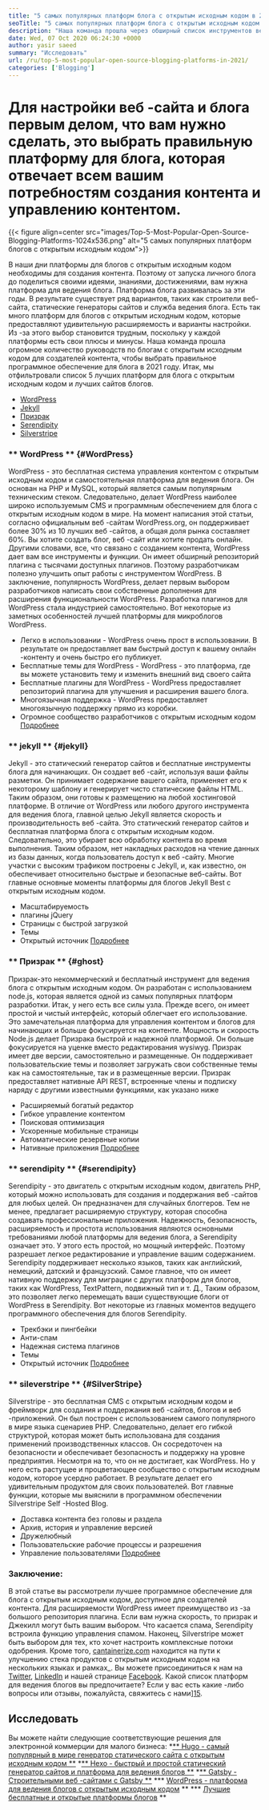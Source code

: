 ```yaml
---
title: "5 самых популярных платформ блога с открытым исходным кодом в 2021 году" 
seoTitle: "5 самых популярных платформ блога с открытым исходным кодом в 2021 году" 
description: "Наша команда прошла через обширный список инструментов ведения блога и управления контентом, и у нас есть короткие пятерки в топ -5 с открытым исходным кодом." 
date: Wed, 07 Oct 2020 06:24:30 +0000
author: yasir saeed
summary: "Исследовать" 
url: /ru/top-5-most-popular-open-source-blogging-platforms-in-2021/
categories: ['Blogging']
---
```


# Для настройки веб -сайта и блога первым делом, что вам нужно сделать, это выбрать правильную платформу для блога, которая отвечает всем вашим потребностям создания контента и управлению контентом.

{{< figure align=center src="images/Top-5-Most-Popular-Open-Source-Blogging-Platforms-1024x536.png" alt="5 самых популярных платформ блогов с открытым исходным кодом">}}

В наши дни платформы для блогов с открытым исходным кодом необходимы для создания контента. Поэтому от запуска личного блога до поделиться своими идеями, знаниями, достижениями, вам нужна платформа для ведения блога. Платформа блога развивалась за эти годы. В результате существует ряд вариантов, таких как строители веб-сайта, статические генераторы сайтов и служба ведения блога.
Есть так много платформ для блогов с открытым исходным кодом, которые предоставляют удивительную расширяемость и варианты настройки. Из -за этого выбор становится трудным, поскольку у каждой платформы есть свои плюсы и минусы. Наша команда прошла огромное количество руководств по блогам с открытым исходным кодом для создателей контента, чтобы выбрать правильное программное обеспечение для блога в 2021 году. Итак, мы отфильтровали список 5 лучших платформ для блога с открытым исходным кодом и лучших сайтов блогов.
  * [WordPress][1]
  * [Jekyll][2]
  * [Призрак][3]
  * [Serendipity][4]
  * [Silverstripe][5]

### ** WordPress ** {#WordPress}
WordPress - это бесплатная система управления контентом с открытым исходным кодом и самостоятельная платформа для ведения блога. Он основан на PHP и MySQL, который является самым популярным техническим стеком. Следовательно, делает WordPress наиболее широко используемым CMS и программным обеспечением для блога с открытым исходным кодом в мире. На момент написания этой статьи, согласно официальным веб -сайтам WordPress.org, он поддерживает более 30% из 10 лучших веб -сайтов, а общая доля рынка составляет 60%.
Вы хотите создать блог, веб -сайт или хотите продать онлайн. Другими словами, все, что связано с созданием контента, WordPress дает вам все инструменты и функции. Он имеет обширный репозиторий плагина с тысячами доступных плагинов. Поэтому разработчикам полезно улучшить опыт работы с инструментом WordPress.
В заключение, популярность WordPress, делает первым выбором разработчиков написать свои собственные дополнения для расширения функциональности WordPress. Разработка плагинов для WordPress стала индустрией самостоятельно.
Вот некоторые из заметных особенностей лучшей платформы для микроблогов WordPress.
  * Легко в использовании - WordPress очень прост в использовании. В результате он предоставляет вам быстрый доступ к вашему онлайн -контенту и очень быстро его публикует.
  * Бесплатные темы для WordPress - WordPress - это платформа, где вы можете установить тему и изменить внешний вид своего сайта
  * Бесплатные плагины для WordPress - WordPress предоставляет репозиторий плагина для улучшения и расширения вашего блога.
  * Многоязычная поддержка - WordPress предоставляет многоязычную поддержку прямо из коробки.
  * Огромное сообщество разработчиков с открытым исходным кодом
    [Подробнее][6]

### ** jekyll ** {#jekyll}
Jekyll - это статический генератор сайтов и бесплатные инструменты блога для начинающих. Он создает веб -сайт, используя ваши файлы разметки. Он принимает содержание вашего сайта, применяет его к некоторому шаблону и генерирует чисто статические файлы HTML. Таким образом, они готовы к размещению на любой хостинговой платформе.
В отличие от WordPress или любого другого инструмента для ведения блога, главной целью Jekyll является скорость и производительность веб -сайта. Это статический генератор сайтов и бесплатная платформа блога с открытым исходным кодом. Следовательно, это убирает всю обработку контента во время выполнения. Таким образом, нет накладных расходов на чтение данных из базы данных, когда пользователь доступ к веб -сайту. Многие участки с высоким трафиком построены с Jekyll, и, как известно, он обеспечивает относительно быстрые и безопасные веб-сайты.
Вот главные основные моменты платформы для блогов Jekyll Best с открытым исходным кодом.
  * Масштабируемость
  * плагины jQuery
  * Страницы с быстрой загрузкой
  * Темы
  * Открытый источник
    [Подробнее][7]

### ** Призрак ** {#ghost}
Призрак-это некоммерческий и бесплатный инструмент для ведения блога с открытым исходным кодом. Он разработан с использованием node.js, которая является одной из самых популярных платформ разработки. Итак, у него есть все силы узла. Прежде всего, он имеет простой и чистый интерфейс, который облегчает его использование. Это замечательная платформа для управления контентом и блогов для начинающих и больше фокусируется на контенте.
Мощность и скорость Node.js делает Призрака быстрой и надежной платформой. Он больше фокусируется на уценке вместо редактирования wysiwyg. Призрак имеет две версии, самостоятельно и размещенные. Он поддерживает пользовательские темы и позволяет загружать свои собственные темы как на самостоятельные, так и в размещенные версии.
Призрак предоставляет нативные API REST, встроенные члены и подписку наряду с другими известными функциями, как указано ниже
  * Расширяемый богатый редактор
  * Гибкое управление контентом
  * Поисковая оптимизация
  * Ускоренные мобильные страницы
  * Автоматические резервные копии
  * Нативные приложения
    [Подробнее][8]

### ** serendipity ** {#serendipity}
Serendipity - это двигатель с открытым исходным кодом, двигатель PHP, который можно использовать для создания и поддержания веб -сайтов для любых целей. Он предназначен для случайных блоггеров. Тем не менее, предлагает расширяемую структуру, которая способна создавать профессиональные приложения.
Надежность, безопасность, расширяемость и простота использования являются основными требованиями любой платформы для ведения блога, а Serendipity означает это. У этого есть простой, но мощный интерфейс. Поэтому разрешает легкое редактирование и управление вашим содержанием.
Serendipity поддерживает несколько языков, таких как английский, немецкий, датский и французский. Самое главное, что он имеет нативную поддержку для миграции с других платформ для блогов, таких как WordPress, TextPattern, подвижный тип и т. Д., Таким образом, это позволяет легко перемещать ваши существующие блоги от WordPress в Serendipity.
Вот некоторые из главных моментов ведущего программного обеспечения для блогов Serendipity.
  * Трекбэки и пингбейки
  * Анти-спам
  * Надежная система плагинов
  * Темы
  * Открытый источник
    [Подробнее][9]

### ** sileverstripe ** {#SilverStripe}
Silverstripe - это бесплатная CMS с открытым исходным кодом и фреймворк для создания и поддержания веб -сайтов, блогов и веб -приложений. Он был построен с использованием самого популярного в мире языка сценариев PHP. Следовательно, делает его гибкой структурой, которая может быть использована для создания применений производственных классов.
Он сосредоточен на безопасности и обеспечивает безопасность и поддержку на уровне предприятия. Несмотря на то, что он не достигает, как WordPress. Но у него есть растущее и процветающее сообщество с открытым исходным кодом, которое усердно работает. В результате делает его удивительным продуктом для своих пользователей.
Вот главные функции, которые мы выяснили в программном обеспечении Silverstripe Self -Hosted Blog.
  * Доставка контента без головы и раздела
  * Архив, история и управление версией
  * Дружелюбный
  * Пользовательские рабочие процессы и разрешения
  * Управление пользователями
    [Подробнее][10]

### Заключение:
В этой статье вы рассмотрели лучшее программное обеспечение для блога с открытым исходным кодом, доступное для создателей контента. Для расширяемости WordPress имеет преимущество из -за большого репозитория плагина. Если вам нужна скорость, то призрак и Джекилл могут быть вашим выбором. Что касается спама, Serendipity встроила функцию управления спамом. Наконец, Silverstripe может быть выбором для тех, кто хочет настроить комплексные потоки одобрения.
Кроме того, [cantainerize.com][11] находится на пути к улучшению стека продуктов с открытым исходным кодом на нескольких языках и рамках_. Вы можете присоединиться к нам на [Twitter][12], [LinkedIn][13] и нашей странице [Facebook][14]. Какой список платформ для ведения блогов вы предпочитаете? Если у вас есть какие -либо вопросы или отзывы, пожалуйста, свяжитесь с нами][15].

## Исследовать
Вы можете найти следующие соответствующие решения для электронной коммерции для малого бизнеса:
  *[** Hugo - самый популярный в мире генератор статического сайта с открытым исходным кодом **][16]
  *[** Hexo - быстрый и простой статический генератор сайтов и платформа для ведения блогов **][17]
  *[** Gatsby - Строительными веб -сайтами с Gatsby **][18]
  *** [WordPress - платформа для ведения блогов с открытым исходным кодом][19] **
  *** [Лучшие бесплатные и открытые платформы блогов][20] **

  
[1]: #wordpress
[2]: #jekyll
[3]: #ghost
[4]: #serendipity
[5]: #silverstripe
[6]: https://products.containerize.com/blogging/wordpress
[7]: https://products.containerize.com/blogging/jekyll
[8]: https://products.containerize.com/blogging/ghost
[9]: https://products.containerize.com/blogging/serendipity
[10]: https://products.containerize.com/blogging/silverstripe
[11]: https://www.containerize.com/
[12]: https://twitter.com/containerize_co
[13]: https://www.linkedin.com/company/containerize/
[14]: http://facebook.com/containerize
[15]: mailto:yasir.saeed@aspose.com
[16]: https://products.containerize.com/blogging/hugo/
[17]: https://products.containerize.com/blogging/hexo/
[18]: https://products.containerize.com/blogging/gatsby/
[19]: https://products.containerize.com/blogging/wordpress/
[20]: https://products.containerize.com/blogging/
